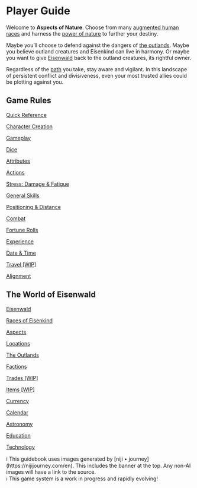 # Player Guide

Welcome to **Aspects of Nature**. Choose from many [augmented human races](Player-Guide/Races-of-Eisenkind.md) and harness the [power of nature](Player-Guide/Aspects.md) to further your destiny.

Maybe you’ll choose to defend against the dangers of [the outlands](Player-Guide/The-Outlands.md). Maybe you believe outland creatures and Eisenkind can live in harmony. Or maybe you want to give [Eisenwald](Player-Guide/Eisenwald.md) back to the outland creatures, its rightful owner.

Regardless of the [path](Player-Guide/Factions.md) you take, stay aware and vigilant. In this landscape of persistent conflict and divisiveness, even your most trusted allies could be plotting against you.

## Game Rules

[Quick Reference](Player-Guide/Quick-Reference.md)

[Character Creation](Player-Guide/Character-Creation.md)

[Gameplay](Player-Guide/Gameplay.md)

[Dice](Player-Guide/Dice.md)

[Attributes](Player-Guide/Attributes.md)

[Actions](Player-Guide/Actions.md)

[Stress: Damage & Fatigue](Player-Guide/Stress-Damage-Fatigue.md)

[General Skills](Player-Guide/General-Skills.md)

[Positioning & Distance](Player-Guide/Positioning-Distance.md)

[Combat](Player-Guide/Combat.md)

[Fortune Rolls](Player-Guide/Fortune-Rolls.md)

[Experience](Player-Guide/Experience.md)

[Date & Time](Player-Guide/Date-Time.md)

[Travel [WIP]](Player%20Guide%20405daabf3fee413fae4dea62965793c6/Travel%20%5BWIP%5D%20b221a0d4111f48d2bebe6744a92c50d7.md)

[Alignment](Player-Guide/Alignment.md)

## The World of Eisenwald

[Eisenwald](Player-Guide/Eisenwald.md)

[Races of Eisenkind](Player-Guide/Races-of-Eisenkind.md)

[Aspects](Player-Guide/Aspects.md)

[Locations](Player-Guide/Locations.md)

[The Outlands](Player-Guide/The-Outlands.md)

[Factions ](Player-Guide/Factions.md)

[Trades [WIP]](Player%20Guide%20405daabf3fee413fae4dea62965793c6/Trades%20%5BWIP%5D%20d3e09c92f2444c818c197ff69d2875e3.md)

[Items [WIP]](Player%20Guide%20405daabf3fee413fae4dea62965793c6/Items%20%5BWIP%5D%2076b4458d7eee4df9bda397e0928947d0.md)

[Currency](Player-Guide/Currency.md)

[Calendar](Player-Guide/Calendar.md)

[Astronomy](Player-Guide/Astronomy.md)

[Education](Player-Guide/Education.md)

[Technology](Player-Guide/Technology.md)

<aside>
ℹ️ This guidebook uses images generated by [niji • journey](https://nijijourney.com/en). This includes the banner at the top. Any non-AI images will have a link to the source.

</aside>

<aside>
ℹ️ This game system is a work in progress and rapidly evolving!

</aside>